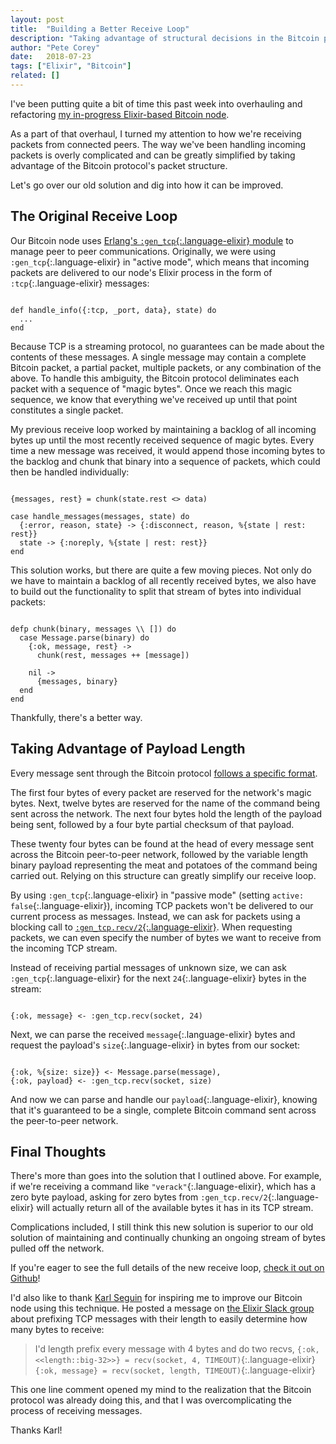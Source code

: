 ```yaml
---
layout: post
title:  "Building a Better Receive Loop"
description: "Taking advantage of structural decisions in the Bitcoin protocol can greatly simplify our receive loop. Check out how!"
author: "Pete Corey"
date:   2018-07-23
tags: ["Elixir", "Bitcoin"]
related: []
---
```


I've been putting quite a bit of time this past week into overhauling and refactoring [my in-progress Elixir-based Bitcoin node](https://github.com/pcorey/bitcoin_network/).

As a part of that overhaul, I turned my attention to how we're receiving packets from connected peers. The way we've been handling incoming packets is overly complicated and can be greatly simplified by taking advantage of the Bitcoin protocol's packet structure.

Let's go over our old solution and dig into how it can be improved.

## The Original Receive Loop

Our Bitcoin node uses [Erlang's `:gen_tcp`{:.language-elixir} module](http://erlang.org/doc/man/gen_tcp.html) to manage peer to peer communications. Originally, we were using `:gen_tcp`{:.language-elixir} in "active mode", which means that incoming packets are delivered to our node's Elixir process in the form of `:tcp`{:.language-elixir} messages:

<pre class='language-elixir'><code class='language-elixir'>
def handle_info({:tcp, _port, data}, state) do
  ...
end
</code></pre>

Because TCP is a streaming protocol, no guarantees can be made about the contents of these messages. A single message may contain a complete Bitcoin packet, a partial packet, multiple packets, or any combination of the above. To handle this ambiguity, the Bitcoin protocol deliminates each packet with a sequence of "magic bytes". Once we reach this magic sequence, we know that everything we've received up until that point constitutes a single packet.

My previous receive loop worked by maintaining a backlog of all incoming bytes up until the most recently received sequence of magic bytes. Every time a new message was received, it would append those incoming bytes to the backlog and chunk that binary into a sequence of packets, which could then be handled individually:

<pre class='language-elixir'><code class='language-elixir'>
{messages, rest} = chunk(state.rest <> data)

case handle_messages(messages, state) do
  {:error, reason, state} -> {:disconnect, reason, %{state | rest: rest}}
  state -> {:noreply, %{state | rest: rest}}
end
</code></pre>

This solution works, but there are quite a few moving pieces. Not only do we have to maintain a backlog of all recently received bytes, we also have to build out the functionality to split that stream of bytes into individual packets:

<pre class='language-elixir'><code class='language-elixir'>
defp chunk(binary, messages \\ []) do
  case Message.parse(binary) do
    {:ok, message, rest} ->
      chunk(rest, messages ++ [message])

    nil ->
      {messages, binary}
  end
end
</code></pre>

Thankfully, there's a better way.

## Taking Advantage of Payload Length

Every message sent through the Bitcoin protocol [follows a specific format](https://en.bitcoin.it/wiki/Protocol_documentation#Message_structure).

The first four bytes of every packet are reserved for the network's magic bytes. Next, twelve bytes are reserved for the name of the command being sent across the network. The next four bytes hold the length of the payload being sent, followed by a four byte partial checksum of that payload.

These twenty four bytes can be found at the head of every message sent across the Bitcoin peer-to-peer network, followed by the variable length binary payload representing the meat and potatoes of the command being carried out. Relying on this structure can greatly simplify our receive loop.

By using `:gen_tcp`{:.language-elixir} in "passive mode" (setting `active: false`{:.language-elixir}), incoming TCP packets won't be delivered to our current process as messages. Instead, we can ask for packets using a blocking call to [`:gen_tcp.recv/2`{:.language-elixir}](http://erlang.org/doc/man/gen_tcp.html#recv-2). When requesting packets, we can even specify the number of bytes we want to receive from the incoming TCP stream.

Instead of receiving partial messages of unknown size, we can ask `:gen_tcp`{:.language-elixir} for the next `24`{:.language-elixir} bytes in the stream:

<pre class='language-elixir'><code class='language-elixir'>
{:ok, message} <- :gen_tcp.recv(socket, 24)
</code></pre>

Next, we can parse the received `message`{:.language-elixir} bytes and request the payload's `size`{:.language-elixir} in bytes from our socket:

<pre class='language-elixir'><code class='language-elixir'>
{:ok, %{size: size}} <- Message.parse(message),
{:ok, payload} <- :gen_tcp.recv(socket, size)
</code></pre>

And now we can parse and handle our `payload`{:.language-elixir}, knowing that it's guaranteed to be a single, complete Bitcoin command sent across the peer-to-peer network.

## Final Thoughts

There's more than goes into the solution that I outlined above. For example, if we're receiving a command like `"verack"`{:.language-elixir}, which has a zero byte payload, asking for zero bytes from `:gen_tcp.recv/2`{:.language-elixir} will actually return all of the available bytes it has in its TCP stream.

Complications included, I still think this new solution is superior to our old solution of maintaining and continually chunking an ongoing stream of bytes pulled off the network.

If you're eager to see the full details of the new receive loop, [check it out on Github](https://github.com/pcorey/bitcoin_network/blob/master/lib/bitcoin_network/peer/connection.ex#L80-L98)!

I'd also like to thank [Karl Seguin](https://github.com/karlseguin) for inspiring me to improve our Bitcoin node using this technique. He posted a message on [the Elixir Slack group](https://elixir-slackin.herokuapp.com/) about prefixing TCP messages with their length to easily determine how many bytes to receive:

> I'd length prefix every message with 4 bytes and do two recvs, 
> `{:ok, <<length::big-32>>} = recv(socket, 4, TIMEOUT)`{:.language-elixir}
> `{:ok, message} = recv(socket, length, TIMEOUT)`{:.language-elixir}

This one line comment opened my mind to the realization that the Bitcoin protocol was already doing this, and that I was overcomplicating the process of receiving messages.

Thanks Karl!
